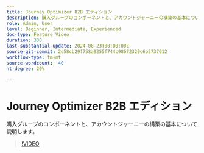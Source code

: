 ```yaml
---
title: Journey Optimizer B2B エディション
description: 購入グループのコンポーネントと、アカウントジャーニーの構築の基本について説明します。
role: Admin, User
level: Beginner, Intermediate, Experienced
doc-type: Feature Video
duration: 330
last-substantial-update: 2024-08-23T00:00:00Z
source-git-commit: 2e58cb29f758a9255f744c98672320c6b3737612
workflow-type: tm+mt
source-wordcount: '40'
ht-degree: 20%

---
```



# Journey Optimizer B2B エディション

購入グループのコンポーネントと、アカウントジャーニーの構築の基本について説明します。

>[!VIDEO](https://video.tv.adobe.com/v/3432054/?learn=on)
